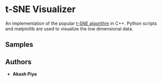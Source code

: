 # t-SNE Visualizer

An implementation of the popular [t-SNE algorithm](https://www.jmlr.org/papers/volume9/vandermaaten08a/vandermaaten08a.pdf) in C++. Python scripts and matplotlib are used to visualize the low dimensional data.

## Samples


## Authors

  - **Akash Piya**
